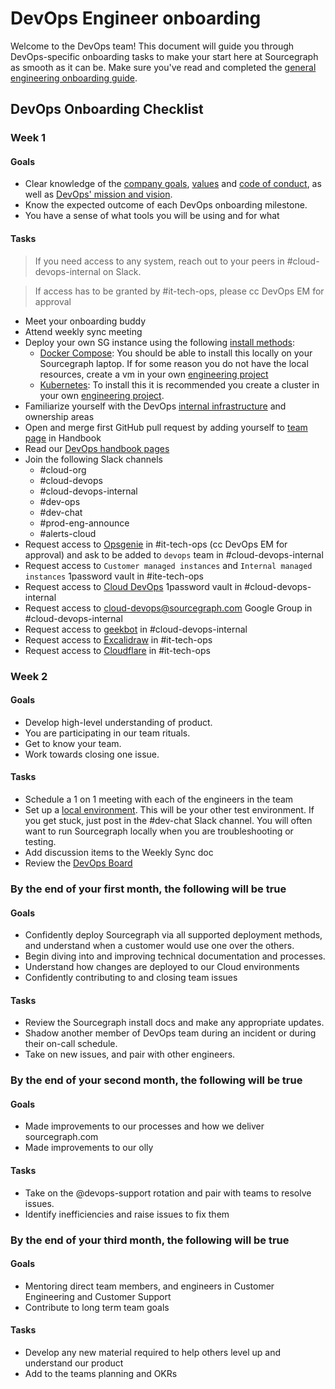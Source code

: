 # DevOps Engineer onboarding

Welcome to the DevOps team! This document will guide you through DevOps-specific onboarding tasks to make your start here at Sourcegraph as smooth as it can be. Make sure you've read and completed the [general engineering onboarding guide](../../dev/onboarding/software-engineer-onboarding.md).

## DevOps Onboarding Checklist

### Week 1

#### Goals

- Clear knowledge of the [company goals](../../../../strategy-goals/goals/index.md), [values](../../../../company-info-and-process/values/index.md) and [code of conduct](../../../../company-info-and-process/communication/code_of_conduct.md), as well as [DevOps' mission and vision](index.md).
- Know the expected outcome of each DevOps onboarding milestone.
- You have a sense of what tools you will be using and for what

#### Tasks

> If you need access to any system, reach out to your peers in #cloud-devops-internal on Slack.

> If access has to be granted by #it-tech-ops, please cc DevOps EM for approval

- Meet your onboarding buddy
- Attend weekly sync meeting
- Deploy your own SG instance using the following [install methods](https://docs.sourcegraph.com/admin/install):
  - [Docker Compose](https://docs.sourcegraph.com/admin/install/docker-compose): You should be able to install this locally on your Sourcegraph laptop. If for some reason you do not have the local resources, create a vm in your own [engineering project](../../dev/tools/infrastructure/gcp.md#projects)
  - [Kubernetes](https://docs.sourcegraph.com/admin/install/kubernetes): To install this it is recommended you create a cluster in your own [engineering project](../../dev/tools/infrastructure/gcp.md#engineering-projects).
- Familiarize yourself with the DevOps [internal infrastructure](../../dev/tools/infrastructure/index.md) and ownership areas
- Open and merge first GitHub pull request by adding yourself to [team page](../../../../handbook/editing/add-yourself-to-team-page.md) in Handbook
- Read our [DevOps handbook pages](index.md)
- Join the following Slack channels
  - #cloud-org
  - #cloud-devops
  - #cloud-devops-internal
  - #dev-ops
  - #dev-chat
  - #prod-eng-announce
  - #alerts-cloud
- Request access to [Opsgenie](https://sourcegraph.app.opsgenie.com) in #it-tech-ops (cc DevOps EM for approval) and ask to be added to `devops` team in #cloud-devops-internal
- Request access to `Customer managed instances` and `Internal managed instances` 1password vault in #ite-tech-ops
- Request access to [Cloud DevOps](https://team-sourcegraph.1password.com/vaults/qxzajcksgc3givogl3r6qjbimu/allitems) 1password vault in #cloud-devops-internal
- Request access to [cloud-devops@sourcegraph.com](https://groups.google.com/u/0/a/sourcegraph.com/g/cloud-devops) Google Group in #cloud-devops-internal
- Request access to [geekbot](https://app.geekbot.com/dashboard/standup/97887/view) in #cloud-devops-internal
- Request access to [Excalidraw](https://excalidraw.com/) in #it-tech-ops
- Request access to [Cloudflare](https://cloudflare.com/) in #it-tech-ops

### Week 2

#### Goals

- Develop high-level understanding of product.
- You are participating in our team rituals.
- Get to know your team.
- Work towards closing one issue.

#### Tasks

- Schedule a 1 on 1 meeting with each of the engineers in the team
- Set up a [local environment](https://docs.sourcegraph.com/dev/getting-started). This will be your other test environment. If you get stuck, just post in the #dev-chat Slack channel. You will often want to run Sourcegraph locally when you are troubleshooting or testing.
- Add discussion items to the Weekly Sync doc
- Review the [DevOps Board](https://github.com/orgs/sourcegraph/projects/220)

### By the end of your first month, the following will be true

#### Goals

- Confidently deploy Sourcegraph via all supported deployment methods, and understand when a customer would use one over the others.
- Begin diving into and improving technical documentation and processes.
- Understand how changes are deployed to our Cloud environments
- Confidently contributing to and closing team issues

#### Tasks

- Review the Sourcegraph install docs and make any appropriate updates.
- Shadow another member of DevOps team during an incident or during their on-call schedule.
- Take on new issues, and pair with other engineers.

### By the end of your second month, the following will be true

#### Goals

- Made improvements to our processes and how we deliver sourcegraph.com
- Made improvements to our olly

#### Tasks

- Take on the @devops-support rotation and pair with teams to resolve issues.
- Identify inefficiencies and raise issues to fix them

### By the end of your third month, the following will be true

#### Goals

- Mentoring direct team members, and engineers in Customer Engineering and Customer Support
- Contribute to long term team goals

#### Tasks

- Develop any new material required to help others level up and understand our product
- Add to the teams planning and OKRs
